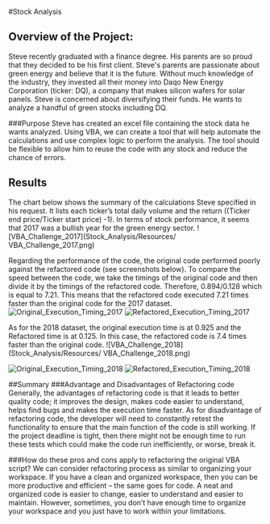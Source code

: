 #Stock Analysis
## Overview of the Project:
Steve recently graduated with a finance degree. His parents are so proud that they decided to be his first client. Steve's parents are passionate about green energy and believe that it is the future. Without much knowledge of the industry, they invested all their money into Daqo New Energy Corporation (ticker: DQ), a company that makes silicon wafers for solar panels. Steve is concerned about diversifying their funds. He wants to analyze a handful of green stocks including DQ.

###Purpose
Steve has created an excel file containing the stock data he wants analyzed. Using VBA, we can create a tool that will help automate the calculations and use complex logic to perform the analysis. The tool should be flexible to allow him to reuse the code with any stock and reduce the chance of errors. 

## Results
The chart below shows the summary of the calculations Steve specified in his request. It lists each ticker’s total daily volume and the return ((Ticker end price/Ticker start price) -1). 
In terms of stock performance, it seems that 2017 was a bullish year for the green energy sector.
![VBA_Challenge_2017](Stock_Analysis/Resources/ VBA_Challenge_2017.png)

Regarding the performance of the code, the original code performed poorly against the refactored code (see screenshots below).  To compare the speed between the code, we take the timings of the original code and then divide it by the timings of the refactored code. Therefore, 0.894/0.128 which is equal to 7.21. This means that the refactored code executed 7.21 times faster than the original code for the 2017 dataset.
![Original_Execution_Timing_2017](Stock_Analysis/Resources/Original_Execution_Timing_2017.png)
![Refactored_Execution_Timing_2017](Stock_Analysis/Resources/Refactored_Execution_Timing_2017.png)


As for the 2018 dataset, the original execution time is at 0.925 and the Refactored time is at 0.125. In this case, the refactored code is 7.4 times faster than the original code. 
![VBA_Challenge_2018](Stock_Analysis/Resources/ VBA_Challenge_2018.png)

![Original_Execution_Timing_2018](Stock_Analysis/Resources/Original_Execution_Timing_2018.png)
![Refactored_Execution_Timing_2018](Stock_Analysis/Resources/Refactored_Execution_Timing_2018.png)

##Summary
###Advantage and Disadvantages of Refactoring code
Generally, the advantages of refactoring code is that it leads to better quality code; it improves the design, makes code easier to understand, helps find bugs and makes the execution time faster. 
As for disadvantage of refactoring code, the developer will need to constantly retest the functionality to ensure that the main function of the code is still working. If the project deadline is tight, then there might not be enough time to run these tests which could make the code run inefficiently, or worse, break it. 

###How do these pros and cons apply to refactoring the original VBA script?
We can consider refactoring process as similar to organizing your workspace. If you have a clean and organized workspace, then you can be more productive and efficient – the same goes for code.  A neat and organized code is easier to change, easier to understand and easier to maintain. However, sometimes, you don’t have enough time to organize your workspace and you just have to work within your limitations. 

